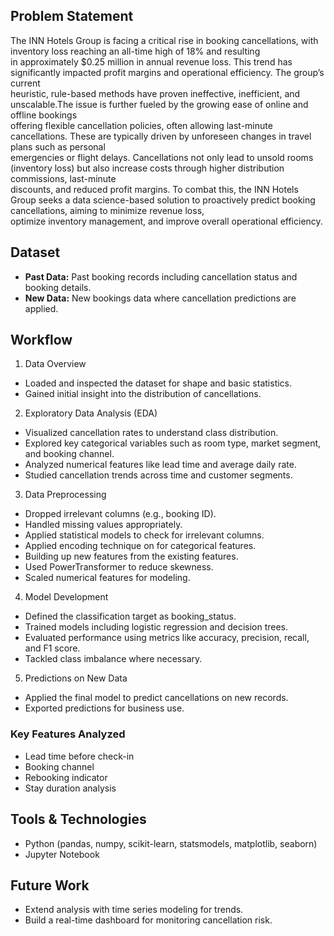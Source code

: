 ## Problem Statement
The INN Hotels Group is facing a critical rise in booking cancellations, with inventory loss reaching an all-time high of 18% and resulting \
in approximately $0.25 million in annual revenue loss. This trend has significantly impacted profit margins and operational efficiency. The group’s current \
heuristic, rule-based methods have proven ineffective, inefficient, and unscalable.The issue is further fueled by the growing ease of online and offline bookings \
offering flexible cancellation policies, often allowing last-minute cancellations. These are typically driven by unforeseen changes in travel plans such as personal \
emergencies or flight delays. Cancellations not only lead to unsold rooms (inventory loss) but also increase costs through higher distribution commissions, last-minute \
discounts, and reduced profit margins.
To combat this, the INN Hotels Group seeks a data science-based solution to proactively predict booking cancellations, aiming to minimize revenue loss, \
optimize inventory management, and improve overall operational efficiency.

## Dataset
* **Past Data:** Past booking records including cancellation status and booking details.
* **New Data:** New bookings data where cancellation predictions are applied.

## Workflow
1. Data Overview
* Loaded and inspected the dataset for shape and basic statistics.
* Gained initial insight into the distribution of cancellations.

2. Exploratory Data Analysis (EDA)
* Visualized cancellation rates to understand class distribution.
* Explored key categorical variables such as room type, market segment, and booking channel.
* Analyzed numerical features like lead time and average daily rate.
* Studied cancellation trends across time and customer segments.

3. Data Preprocessing
* Dropped irrelevant columns (e.g., booking ID).
* Handled missing values appropriately.
* Applied statistical models to check for irrelevant columns.
* Applied encoding technique on for categorical features.
* Building up new features from the existing features.
* Used PowerTransformer to reduce skewness.
* Scaled numerical features for modeling.

4. Model Development
* Defined the classification target as booking_status.
* Trained models including logistic regression and decision trees.
* Evaluated performance using metrics like accuracy, precision, recall, and F1 score.
* Tackled class imbalance where necessary.

5. Predictions on New Data
* Applied the final model to predict cancellations on new records.
* Exported predictions for business use.

### Key Features Analyzed
* Lead time before check-in
* Booking channel
* Rebooking indicator
* Stay duration analysis

## Tools & Technologies
* Python (pandas, numpy, scikit-learn, statsmodels, matplotlib, seaborn)
* Jupyter Notebook

## Future Work
- Extend analysis with time series modeling for trends.
- Build a real-time dashboard for monitoring cancellation risk.
